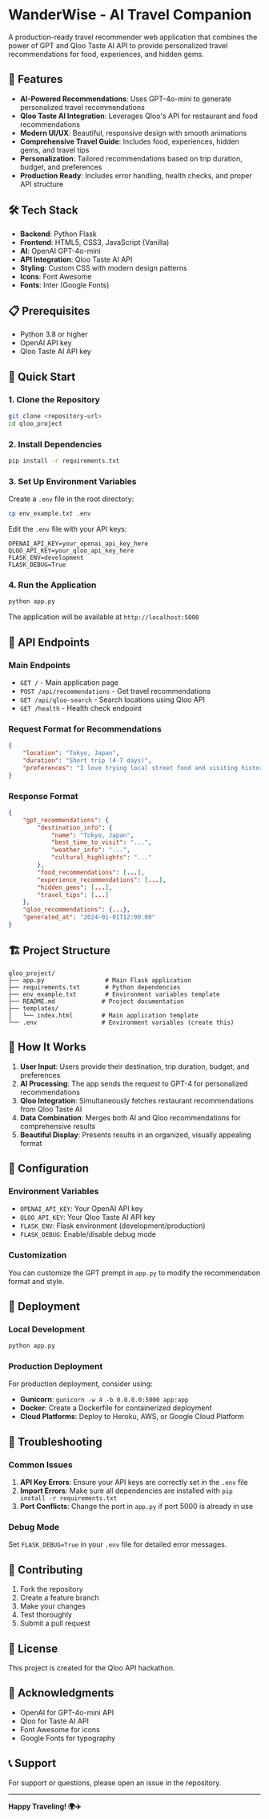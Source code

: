 # WanderWise - AI Travel Companion

A production-ready travel recommender web application that combines the power of GPT and Qloo Taste AI API to provide personalized travel recommendations for food, experiences, and hidden gems.

## 🚀 Features

- **AI-Powered Recommendations**: Uses GPT-4o-mini to generate personalized travel recommendations
- **Qloo Taste AI Integration**: Leverages Qloo's API for restaurant and food recommendations
- **Modern UI/UX**: Beautiful, responsive design with smooth animations
- **Comprehensive Travel Guide**: Includes food, experiences, hidden gems, and travel tips
- **Personalization**: Tailored recommendations based on trip duration, budget, and preferences
- **Production Ready**: Includes error handling, health checks, and proper API structure

## 🛠️ Tech Stack

- **Backend**: Python Flask
- **Frontend**: HTML5, CSS3, JavaScript (Vanilla)
- **AI**: OpenAI GPT-4o-mini
- **API Integration**: Qloo Taste AI API
- **Styling**: Custom CSS with modern design patterns
- **Icons**: Font Awesome
- **Fonts**: Inter (Google Fonts)

## 📋 Prerequisites

- Python 3.8 or higher
- OpenAI API key
- Qloo Taste AI API key

## 🚀 Quick Start

### 1. Clone the Repository
```bash
git clone <repository-url>
cd qloo_project
```

### 2. Install Dependencies
```bash
pip install -r requirements.txt
```

### 3. Set Up Environment Variables
Create a `.env` file in the root directory:
```bash
cp env_example.txt .env
```

Edit the `.env` file with your API keys:
```env
OPENAI_API_KEY=your_openai_api_key_here
QLOO_API_KEY=your_qloo_api_key_here
FLASK_ENV=development
FLASK_DEBUG=True
```

### 4. Run the Application
```bash
python app.py
```

The application will be available at `http://localhost:5000`

## 📖 API Endpoints

### Main Endpoints
- `GET /` - Main application page
- `POST /api/recommendations` - Get travel recommendations
- `GET /api/qloo-search` - Search locations using Qloo API
- `GET /health` - Health check endpoint

### Request Format for Recommendations
```json
{
    "location": "Tokyo, Japan",
    "duration": "Short trip (4-7 days)",
    "preferences": "I love trying local street food and visiting historical sites"
}
```

### Response Format
```json
{
    "gpt_recommendations": {
        "destination_info": {
            "name": "Tokyo, Japan",
            "best_time_to_visit": "...",
            "weather_info": "...",
            "cultural_highlights": "..."
        },
        "food_recommendations": [...],
        "experience_recommendations": [...],
        "hidden_gems": [...],
        "travel_tips": [...]
    },
    "qloo_recommendations": {...},
    "generated_at": "2024-01-01T12:00:00"
}
```

## 🏗️ Project Structure

```
qloo_project/
├── app.py                 # Main Flask application
├── requirements.txt       # Python dependencies
├── env_example.txt        # Environment variables template
├── README.md             # Project documentation
├── templates/
│   └── index.html        # Main application template
└── .env                  # Environment variables (create this)
```

## 🎯 How It Works

1. **User Input**: Users provide their destination, trip duration, budget, and preferences
2. **AI Processing**: The app sends the request to GPT-4 for personalized recommendations
3. **Qloo Integration**: Simultaneously fetches restaurant recommendations from Qloo Taste AI
4. **Data Combination**: Merges both AI and Qloo recommendations for comprehensive results
5. **Beautiful Display**: Presents results in an organized, visually appealing format

## 🔧 Configuration

### Environment Variables
- `OPENAI_API_KEY`: Your OpenAI API key
- `QLOO_API_KEY`: Your Qloo Taste AI API key
- `FLASK_ENV`: Flask environment (development/production)
- `FLASK_DEBUG`: Enable/disable debug mode

### Customization
You can customize the GPT prompt in `app.py` to modify the recommendation format and style.

## 🚀 Deployment

### Local Development
```bash
python app.py
```

### Production Deployment
For production deployment, consider using:
- **Gunicorn**: `gunicorn -w 4 -b 0.0.0.0:5000 app:app`
- **Docker**: Create a Dockerfile for containerized deployment
- **Cloud Platforms**: Deploy to Heroku, AWS, or Google Cloud Platform

## 🐛 Troubleshooting

### Common Issues

1. **API Key Errors**: Ensure your API keys are correctly set in the `.env` file
2. **Import Errors**: Make sure all dependencies are installed with `pip install -r requirements.txt`
3. **Port Conflicts**: Change the port in `app.py` if port 5000 is already in use

### Debug Mode
Set `FLASK_DEBUG=True` in your `.env` file for detailed error messages.

## 🤝 Contributing

1. Fork the repository
2. Create a feature branch
3. Make your changes
4. Test thoroughly
5. Submit a pull request

## 📄 License

This project is created for the Qloo API hackathon.

## 🙏 Acknowledgments

- OpenAI for GPT-4o-mini API
- Qloo for Taste AI API
- Font Awesome for icons
- Google Fonts for typography

## 📞 Support

For support or questions, please open an issue in the repository.

---

**Happy Traveling! 🌍✈️** 
